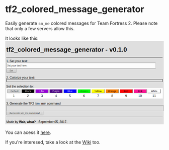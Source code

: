 # tf2_colored_message_generator
Easily generate `sm_me` colored messages for Team Fortress 2. Please note that only a few servers allow this. 

It looks like this:
![Preview image of v0.1.0](demo.png)

You can acess it [here](https://feikname.github.io/tf2_colored_message_generator/).

If you're interesed, take a look at the [Wiki](https://github.com/feikname/tf2_colored_message_generator/wiki) too.
